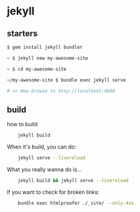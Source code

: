 # jekyll

## starters

``` bash
$ gem install jekyll bundler

~ $ jekyll new my-awesome-site

~ $ cd my-awesome-site

~/my-awesome-site $ bundle exec jekyll serve

# => Now browse to http://localhost:4000
```

## build

how to build

``` bash
    jekyll build
```

When it's build, you can do:

``` bash
    jekyll serve --livereload
```

What you really wanna do is...

``` bash
    jekyll build && jekyll serve --livereload
```

If you want to check for broken links:

``` bash
    bundle exec htmlproofer ./_site/ --only-4xx
```
